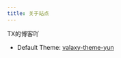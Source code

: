 ```yaml
---
title: 关于站点
---
```


TX的博客吖

- Default Theme: [valaxy-theme-yun](https://github.com/YunYouJun/valaxy/blob/main/packages/valaxy-theme-yun/)
